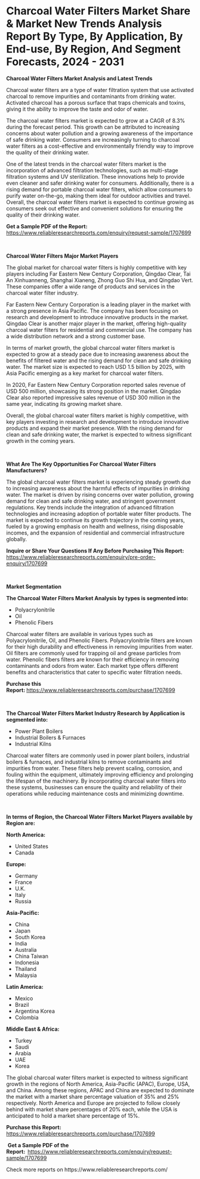 <p><h1>Charcoal Water Filters Market Share & Market New Trends Analysis Report By Type, By Application, By End-use, By Region, And Segment Forecasts, 2024 - 2031</h1></p><p><strong>Charcoal Water Filters Market Analysis and Latest Trends</strong></p>
<p><p>Charcoal water filters are a type of water filtration system that use activated charcoal to remove impurities and contaminants from drinking water. Activated charcoal has a porous surface that traps chemicals and toxins, giving it the ability to improve the taste and odor of water.</p><p>The charcoal water filters market is expected to grow at a CAGR of 8.3% during the forecast period. This growth can be attributed to increasing concerns about water pollution and a growing awareness of the importance of safe drinking water. Consumers are increasingly turning to charcoal water filters as a cost-effective and environmentally friendly way to improve the quality of their drinking water.</p><p>One of the latest trends in the charcoal water filters market is the incorporation of advanced filtration technologies, such as multi-stage filtration systems and UV sterilization. These innovations help to provide even cleaner and safer drinking water for consumers. Additionally, there is a rising demand for portable charcoal water filters, which allow consumers to purify water on-the-go, making them ideal for outdoor activities and travel. Overall, the charcoal water filters market is expected to continue growing as consumers seek out effective and convenient solutions for ensuring the quality of their drinking water.</p></p>
<p><strong>Get a Sample PDF of the Report:&nbsp;</strong> <a href="https://www.reliableresearchreports.com/enquiry/request-sample/1707699">https://www.reliableresearchreports.com/enquiry/request-sample/1707699</a></p>
<p>&nbsp;</p>
<p><strong>Charcoal Water Filters Major Market Players</strong></p>
<p><p>The global market for charcoal water filters is highly competitive with key players including Far Eastern New Century Corporation, Qingdao Clear, Tai An Xinhuanneng, Shanghai Xianeng, Zhong Guo Shi Hua, and Qingdao Vert. These companies offer a wide range of products and services in the charcoal water filter industry.</p><p>Far Eastern New Century Corporation is a leading player in the market with a strong presence in Asia Pacific. The company has been focusing on research and development to introduce innovative products in the market. Qingdao Clear is another major player in the market, offering high-quality charcoal water filters for residential and commercial use. The company has a wide distribution network and a strong customer base.</p><p>In terms of market growth, the global charcoal water filters market is expected to grow at a steady pace due to increasing awareness about the benefits of filtered water and the rising demand for clean and safe drinking water. The market size is expected to reach USD 1.5 billion by 2025, with Asia Pacific emerging as a key market for charcoal water filters.</p><p>In 2020, Far Eastern New Century Corporation reported sales revenue of USD 500 million, showcasing its strong position in the market. Qingdao Clear also reported impressive sales revenue of USD 300 million in the same year, indicating its growing market share.</p><p>Overall, the global charcoal water filters market is highly competitive, with key players investing in research and development to introduce innovative products and expand their market presence. With the rising demand for clean and safe drinking water, the market is expected to witness significant growth in the coming years.</p></p>
<p>&nbsp;</p>
<p><strong>What Are The Key Opportunities For Charcoal Water Filters Manufacturers?</strong></p>
<p><p>The global charcoal water filters market is experiencing steady growth due to increasing awareness about the harmful effects of impurities in drinking water. The market is driven by rising concerns over water pollution, growing demand for clean and safe drinking water, and stringent government regulations. Key trends include the integration of advanced filtration technologies and increasing adoption of portable water filter products. The market is expected to continue its growth trajectory in the coming years, fueled by a growing emphasis on health and wellness, rising disposable incomes, and the expansion of residential and commercial infrastructure globally.</p></p>
<p><strong>Inquire or Share Your Questions If Any Before Purchasing This Report:</strong> <a href="https://www.reliableresearchreports.com/enquiry/pre-order-enquiry/1707699">https://www.reliableresearchreports.com/enquiry/pre-order-enquiry/1707699</a></p>
<p>&nbsp;</p>
<p><strong>Market Segmentation</strong></p>
<p><strong>The Charcoal Water Filters Market Analysis by types is segmented into:</strong></p>
<p><ul><li>Polyacrylonitrile</li><li>Oil</li><li>Phenolic Fibers</li></ul></p>
<p><p>Charcoal water filters are available in various types such as Polyacrylonitrile, Oil, and Phenolic Fibers. Polyacrylonitrile filters are known for their high durability and effectiveness in removing impurities from water. Oil filters are commonly used for trapping oil and grease particles from water. Phenolic fibers filters are known for their efficiency in removing contaminants and odors from water. Each market type offers different benefits and characteristics that cater to specific water filtration needs.</p></p>
<p><strong>Purchase this Report:&nbsp;</strong><a href="https://www.reliableresearchreports.com/purchase/1707699">https://www.reliableresearchreports.com/purchase/1707699</a></p>
<p>&nbsp;</p>
<p><strong>The Charcoal Water Filters Market Industry Research by Application is segmented into:</strong></p>
<p><ul><li>Power Plant Boilers</li><li>Industrial Boilers & Furnaces</li><li>Industrial Kilns</li></ul></p>
<p><p>Charcoal water filters are commonly used in power plant boilers, industrial boilers & furnaces, and industrial kilns to remove contaminants and impurities from water. These filters help prevent scaling, corrosion, and fouling within the equipment, ultimately improving efficiency and prolonging the lifespan of the machinery. By incorporating charcoal water filters into these systems, businesses can ensure the quality and reliability of their operations while reducing maintenance costs and minimizing downtime.</p></p>
<p>&nbsp;</p>
<p><strong>In terms of Region, the Charcoal Water Filters Market Players available by Region are:</strong></p>
<p>
    <p> <strong> North America: </strong>
        <ul>
            <li>United States</li>
            <li>Canada</li>
        </ul>
        </p> 
    <p> <strong> Europe: </strong>
        <ul>
            <li>Germany</li>
            <li>France</li>
            <li>U.K.</li>
            <li>Italy</li>
            <li>Russia</li>
        </ul>
        </p> 
    <p> <strong> Asia-Pacific: </strong>
        <ul>
            <li>China</li>
            <li>Japan</li>
            <li>South Korea</li>
            <li>India</li>
            <li>Australia</li>
            <li>China Taiwan</li>
            <li>Indonesia</li>
            <li>Thailand</li>
            <li>Malaysia</li>
        </ul>
        </p> 
    <p> <strong> Latin America: </strong>
        <ul>
            <li>Mexico</li>
            <li>Brazil</li>
            <li>Argentina Korea</li>
            <li>Colombia</li>
        </ul>
        </p> 
    <p> <strong> Middle East & Africa: </strong>
        <ul>
            <li>Turkey</li>
            <li>Saudi</li>
            <li>Arabia</li>
            <li>UAE</li>
            <li>Korea</li>
        </ul>
    </p>
    </p>
<p><p>The global charcoal water filters market is expected to witness significant growth in the regions of North America, Asia-Pacific (APAC), Europe, USA, and China. Among these regions, APAC and China are expected to dominate the market with a market share percentage valuation of 35% and 25% respectively. North America and Europe are projected to follow closely behind with market share percentages of 20% each, while the USA is anticipated to hold a market share percentage of 15%.</p></p>
<p><strong>Purchase this Report: </strong><a href="https://www.reliableresearchreports.com/purchase/1707699">https://www.reliableresearchreports.com/purchase/1707699</a></p>
<p>&nbsp;<strong>Get a Sample PDF of the Report:&nbsp;&nbsp;</strong><a href="https://www.reliableresearchreports.com/enquiry/request-sample/1707699">https://www.reliableresearchreports.com/enquiry/request-sample/1707699</a></p>
<p><strong></strong></p>
<p>Check more reports on https://www.reliableresearchreports.com/</p>
